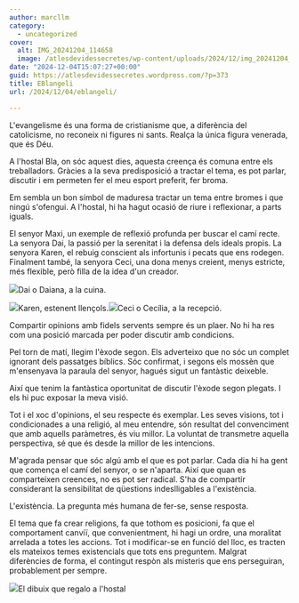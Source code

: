 ```yaml
---
author: marcllm
category:
  - uncategorized
cover:
  alt: IMG_20241204_114658
  image: /atlesdevidessecretes/wp-content/uploads/2024/12/img_20241204_114658.jpg
date: "2024-12-04T15:07:27+00:00"
guid: https://atlesdevidessecretes.wordpress.com/?p=373
title: EBlangeli
url: /2024/12/04/eblangeli/

---
```

L'evangelisme és una forma de cristianisme que, a diferència del catolicisme, no reconeix ni figures ni sants. Realça la única figura venerada, que és Déu.

A l'hostal Bla, on sóc aquest dies, aquesta creença és comuna entre els treballadors. Gràcies a la seva predisposició a tractar el tema, es pot parlar, discutir i em permeten fer el meu esport preferit, fer broma.

Em sembla un bon símbol de maduresa tractar un tema entre bromes i que ningú s'ofengui. A l'hostal, hi ha hagut ocasió de riure i reflexionar, a parts iguals.

El senyor Maxi, un exemple de reflexió profunda per buscar el camí recte. La senyora Dai, la passió per la serenitat i la defensa dels ideals propis. La senyora Karen, el rebuig conscient als infortunis i pecats que ens rodegen. Finalment també, la senyora Ceci, una dona menys creient, menys estricte, més flexible, però filla de la idea d'un creador.

![](/atlesdevidessecretes/wp-content/uploads/2024/12/img202412040903396276941148305056840.jpg?w=1024)Dai o Daiana, a la cuina.

![](/atlesdevidessecretes/wp-content/uploads/2024/12/img202412040858066876640334917734806.jpg?w=1024)Karen, estenent llençols.![](/atlesdevidessecretes/wp-content/uploads/2024/12/img202412031512483002639832322128131.jpg?w=1024)Ceci o Cecília, a la recepció.

Compartir opinions amb fidels servents sempre és un plaer. No hi ha res com una posició marcada per poder discutir amb condicions.

Pel torn de matí, llegim l'èxode segon. Els adverteixo que no sóc un complet ignorant dels passatges bíblics. Sóc confirmat, i segons els mossèn que m'ensenyava la paraula del senyor, hagués sigut un fantàstic deixeble.

Així que tenim la fantàstica oportunitat de discutir l'èxode segon plegats. I els hi puc exposar la meva visió.

Tot i el xoc d'opinions, el seu respecte és exemplar. Les seves visions, tot i condicionades a una religió, al meu entendre, són resultat del convenciment que amb aquells paràmetres, és viu millor. La voluntat de transmetre aquella perspectiva, sé que és desde la millor de les intencions.

M'agrada pensar que sóc algú amb el que es pot parlar. Cada dia hi ha gent que comença el camí del senyor, o se n'aparta. Així que quan es comparteixen creences, no es pot ser radical. S'ha de compartir considerant la sensibilitat de qüestions indeslligables a l'existència.

L'existència. La pregunta més humana de fer-se, sense resposta.

El tema que fa crear religions, fa que tothom es posicioni, fa que el comportament canviï, que convenientment, hi hagi un ordre, una moralitat arrelada a totes les accions. Tot i modificar-se en funció del lloc, es tracten els mateixos temes existencials que tots ens preguntem. Malgrat diferències de forma, el contingut respòn als misteris que ens perseguiran, probablement per sempre.

![](/atlesdevidessecretes/wp-content/uploads/2024/12/img_20241204_1146582002454158510366111.jpg?w=1024)El dibuix que regalo a l'hostal
